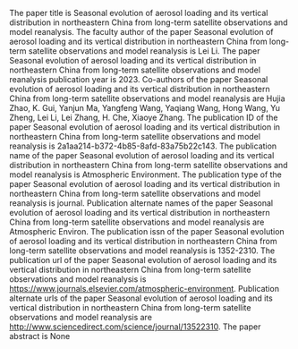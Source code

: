 The paper title is Seasonal evolution of aerosol loading and its vertical distribution in northeastern China from long-term satellite observations and model reanalysis.
The faculty author of the paper Seasonal evolution of aerosol loading and its vertical distribution in northeastern China from long-term satellite observations and model reanalysis is Lei Li.
The paper Seasonal evolution of aerosol loading and its vertical distribution in northeastern China from long-term satellite observations and model reanalysis publication year is 2023.
Co-authors of the paper Seasonal evolution of aerosol loading and its vertical distribution in northeastern China from long-term satellite observations and model reanalysis are Hujia Zhao, K. Gui, Yanjun Ma, Yangfeng Wang, Yaqiang Wang, Hong Wang, Yu Zheng, Lei Li, Lei Zhang, H. Che, Xiaoye Zhang.
The publication ID of the paper Seasonal evolution of aerosol loading and its vertical distribution in northeastern China from long-term satellite observations and model reanalysis is 2a1aa214-b372-4b85-8afd-83a75b22c143.
The publication name of the paper Seasonal evolution of aerosol loading and its vertical distribution in northeastern China from long-term satellite observations and model reanalysis is Atmospheric Environment.
The publication type of the paper Seasonal evolution of aerosol loading and its vertical distribution in northeastern China from long-term satellite observations and model reanalysis is journal.
Publication alternate names of the paper Seasonal evolution of aerosol loading and its vertical distribution in northeastern China from long-term satellite observations and model reanalysis are Atmospheric Environ.
The publication issn of the paper Seasonal evolution of aerosol loading and its vertical distribution in northeastern China from long-term satellite observations and model reanalysis is 1352-2310.
The publication url of the paper Seasonal evolution of aerosol loading and its vertical distribution in northeastern China from long-term satellite observations and model reanalysis is https://www.journals.elsevier.com/atmospheric-environment.
Publication alternate urls of the paper Seasonal evolution of aerosol loading and its vertical distribution in northeastern China from long-term satellite observations and model reanalysis are http://www.sciencedirect.com/science/journal/13522310.
The paper abstract is None
